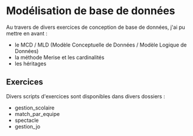 # Modélisation de base de données

Au travers de divers exercices de conception de base de données, j'ai pu mettre en avant : 
- le MCD / MLD (Modèle Conceptuelle de Données / Modèle Logique de Données)
- la méthode Merise et les cardinalités
- les héritages

## Exercices

Divers scripts d'exercices sont disponibles dans divers dossiers :
- gestion_scolaire
- match_par_equipe
- spectacle
- gestion_jo
